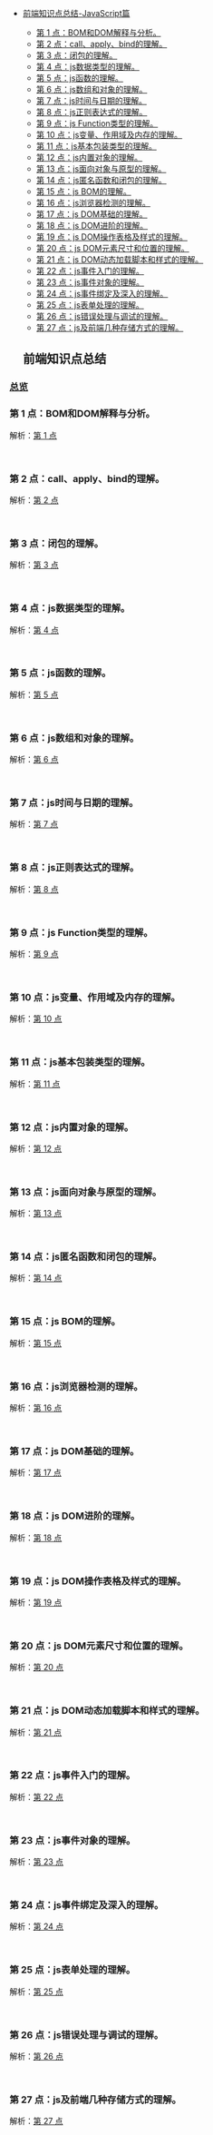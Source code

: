 - [前端知识点总结-JavaScript篇](#%E5%89%8D%E7%AB%AF%E7%9F%A5%E8%AF%86%E7%82%B9%E6%80%BB%E7%BB%93)
  - [第 1 点：BOM和DOM解释与分析。](#%E7%AC%AC-1-%E7%82%B9bom%E5%92%8Cdom%E8%A7%A3%E9%87%8A%E4%B8%8E%E5%88%86%E6%9E%90)
  - [第 2 点：call、apply、bind的理解。](#%E7%AC%AC-2-%E7%82%B9callapplybind%E7%9A%84%E7%90%86%E8%A7%A3)
  - [第 3 点：闭包的理解。](#%E7%AC%AC-3-%E7%82%B9%E9%97%AD%E5%8C%85%E7%9A%84%E7%90%86%E8%A7%A3)
  - [第 4 点：js数据类型的理解。](#%E7%AC%AC-4-%E7%82%B9js%E6%95%B0%E6%8D%AE%E7%B1%BB%E5%9E%8B%E7%9A%84%E7%90%86%E8%A7%A3)
  - [第 5 点：js函数的理解。](#%E7%AC%AC-5-%E7%82%B9js%E5%87%BD%E6%95%B0%E7%9A%84%E7%90%86%E8%A7%A3)
  - [第 6 点：js数组和对象的理解。](#%E7%AC%AC-6-%E7%82%B9js%E6%95%B0%E7%BB%84%E5%92%8C%E5%AF%B9%E8%B1%A1%E7%9A%84%E7%90%86%E8%A7%A3)
  - [第 7 点：js时间与日期的理解。](#%E7%AC%AC-7-%E7%82%B9js%E6%97%B6%E9%97%B4%E4%B8%8E%E6%97%A5%E6%9C%9F%E7%9A%84%E7%90%86%E8%A7%A3)
  - [第 8 点：js正则表达式的理解。](#%E7%AC%AC-8-%E7%82%B9js%E6%AD%A3%E5%88%99%E8%A1%A8%E8%BE%BE%E5%BC%8F%E7%9A%84%E7%90%86%E8%A7%A3)
  - [第 9 点：js Function类型的理解。](#%E7%AC%AC-9-%E7%82%B9js-function%E7%B1%BB%E5%9E%8B%E7%9A%84%E7%90%86%E8%A7%A3)
  - [第 10 点：js变量、作用域及内存的理解。](#%E7%AC%AC-10-%E7%82%B9js%E5%8F%98%E9%87%8F%E4%BD%9C%E7%94%A8%E5%9F%9F%E5%8F%8A%E5%86%85%E5%AD%98%E7%9A%84%E7%90%86%E8%A7%A3)
  - [第 11 点：js基本包装类型的理解。](#%E7%AC%AC-11-%E7%82%B9js%E5%9F%BA%E6%9C%AC%E5%8C%85%E8%A3%85%E7%B1%BB%E5%9E%8B%E7%9A%84%E7%90%86%E8%A7%A3)
  - [第 12 点：js内置对象的理解。](#%E7%AC%AC-12-%E7%82%B9js%E5%86%85%E7%BD%AE%E5%AF%B9%E8%B1%A1%E7%9A%84%E7%90%86%E8%A7%A3)
  - [第 13 点：js面向对象与原型的理解。](#%E7%AC%AC-13-%E7%82%B9js%E9%9D%A2%E5%90%91%E5%AF%B9%E8%B1%A1%E4%B8%8E%E5%8E%9F%E5%9E%8B%E7%9A%84%E7%90%86%E8%A7%A3)
  - [第 14 点：js匿名函数和闭包的理解。](#%E7%AC%AC-13-%E7%82%B9js%E9%9D%A2%E5%90%91%E5%AF%B9%E8%B1%A1%E4%B8%8E%E5%8E%9F%E5%9E%8B%E7%9A%84%E7%90%86%E8%A7%A3)
  - [第 15 点：js BOM的理解。](#%E7%AC%AC-15-%E7%82%B9js-bom%E7%9A%84%E7%90%86%E8%A7%A3)
  - [第 16 点：js浏览器检测的理解。](#%E7%AC%AC-16-%E7%82%B9js%E6%B5%8F%E8%A7%88%E5%99%A8%E6%A3%80%E6%B5%8B%E7%9A%84%E7%90%86%E8%A7%A3)
  - [第 17 点：js DOM基础的理解。](#%E7%AC%AC-17-%E7%82%B9js-dom%E5%9F%BA%E7%A1%80%E7%9A%84%E7%90%86%E8%A7%A3)
  - [第 18 点：js DOM进阶的理解。](#%E7%AC%AC-18-%E7%82%B9js-dom%E8%BF%9B%E9%98%B6%E7%9A%84%E7%90%86%E8%A7%A3)
  - [第 19 点：js DOM操作表格及样式的理解。](#%E7%AC%AC-19-%E7%82%B9js-dom%E6%93%8D%E4%BD%9C%E8%A1%A8%E6%A0%BC%E5%8F%8A%E6%A0%B7%E5%BC%8F%E7%9A%84%E7%90%86%E8%A7%A3)
  - [第 20 点：js DOM元素尺寸和位置的理解。](#%E7%AC%AC-20-%E7%82%B9js-dom%E5%85%83%E7%B4%A0%E5%B0%BA%E5%AF%B8%E5%92%8C%E4%BD%8D%E7%BD%AE%E7%9A%84%E7%90%86%E8%A7%A3)
  - [第 21 点：js DOM动态加载脚本和样式的理解。](#%E7%AC%AC-21-%E7%82%B9js-dom%E5%8A%A8%E6%80%81%E5%8A%A0%E8%BD%BD%E8%84%9A%E6%9C%AC%E5%92%8C%E6%A0%B7%E5%BC%8F%E7%9A%84%E7%90%86%E8%A7%A3)
  - [第 22 点：js事件入门的理解。](#%E7%AC%AC-22-%E7%82%B9js%E4%BA%8B%E4%BB%B6%E5%85%A5%E9%97%A8%E7%9A%84%E7%90%86%E8%A7%A3)
  - [第 23 点：js事件对象的理解。](#%E7%AC%AC-23-%E7%82%B9js%E4%BA%8B%E4%BB%B6%E5%AF%B9%E8%B1%A1%E7%9A%84%E7%90%86%E8%A7%A3)
  - [第 24 点：js事件绑定及深入的理解。](#%E7%AC%AC-24-%E7%82%B9js%E4%BA%8B%E4%BB%B6%E7%BB%91%E5%AE%9A%E5%8F%8A%E6%B7%B1%E5%85%A5%E7%9A%84%E7%90%86%E8%A7%A3)
  - [第 25 点：js表单处理的理解。](#%E7%AC%AC-25-%E7%82%B9js%E8%A1%A8%E5%8D%95%E5%A4%84%E7%90%86%E7%9A%84%E7%90%86%E8%A7%A3)
  - [第 26 点：js错误处理与调试的理解。](#%E7%AC%AC-26-%E7%82%B9js%E9%94%99%E8%AF%AF%E5%A4%84%E7%90%86%E4%B8%8E%E8%B0%83%E8%AF%95%E7%9A%84%E7%90%86%E8%A7%A3)
  - [第 27 点：js及前端几种存储方式的理解。](#%E7%AC%AC-27-%E7%82%B9js%E5%8F%8A%E5%89%8D%E7%AB%AF%E5%87%A0%E7%A7%8D%E5%AD%98%E5%82%A8%E6%96%B9%E5%BC%8F%E7%9A%84%E7%90%86%E8%A7%A3)



  ## 前端知识点总结

### [总览](https://github.com/lotosv2010/front-end-summary/issues?q=is%3Aopen+is%3Aissue+label%3Asummary+label%3AJavaScript)

### 第 1 点：BOM和DOM解释与分析。

解析：[第 1 点](https://github.com/lotosv2010/front-end-summary/issues/2)

<br/>

### 第 2 点：call、apply、bind的理解。

解析：[第 2 点](https://github.com/lotosv2010/front-end-summary/issues/4)

<br/>

### 第 3 点：闭包的理解。

解析：[第 3 点](https://github.com/lotosv2010/front-end-summary/issues/6)

<br/>

### 第 4 点：js数据类型的理解。

解析：[第 4 点](https://github.com/lotosv2010/front-end-summary/issues/8)

<br/>

### 第 5 点：js函数的理解。

解析：[第 5 点](https://github.com/lotosv2010/front-end-summary/issues/10)

<br/>

### 第 6 点：js数组和对象的理解。

解析：[第 6 点](https://github.com/lotosv2010/front-end-summary/issues/12)

<br/>

### 第 7 点：js时间与日期的理解。

解析：[第 7 点](https://github.com/lotosv2010/front-end-summary/issues/14)

<br/>

### 第 8 点：js正则表达式的理解。

解析：[第 8 点](https://github.com/lotosv2010/front-end-summary/issues/16)

<br/>

### 第 9 点：js Function类型的理解。

解析：[第 9 点](https://github.com/lotosv2010/front-end-summary/issues/18)

<br/>

### 第 10 点：js变量、作用域及内存的理解。

解析：[第 10 点](https://github.com/lotosv2010/front-end-summary/issues/20)

<br/>

### 第 11 点：js基本包装类型的理解。

解析：[第 11 点](https://github.com/lotosv2010/front-end-summary/issues/22)

<br/>

### 第 12 点：js内置对象的理解。

解析：[第 12 点](https://github.com/lotosv2010/front-end-summary/issues/24)

<br/>

### 第 13 点：js面向对象与原型的理解。

解析：[第 13 点](https://github.com/lotosv2010/front-end-summary/issues/26)

<br/>

### 第 14 点：js匿名函数和闭包的理解。

解析：[第 14 点](https://github.com/lotosv2010/front-end-summary/issues/28)

<br/>

### 第 15 点：js BOM的理解。

解析：[第 15 点](https://github.com/lotosv2010/front-end-summary/issues/30)

<br/>

### 第 16 点：js浏览器检测的理解。

解析：[第 16 点](https://github.com/lotosv2010/front-end-summary/issues/32)

<br/>

### 第 17 点：js DOM基础的理解。

解析：[第 17 点](https://github.com/lotosv2010/front-end-summary/issues/34)

<br/>

### 第 18 点：js DOM进阶的理解。

解析：[第 18 点](https://github.com/lotosv2010/front-end-summary/issues/36)

<br/>

### 第 19 点：js DOM操作表格及样式的理解。

解析：[第 19 点](https://github.com/lotosv2010/front-end-summary/issues/38)

<br/>

### 第 20 点：js DOM元素尺寸和位置的理解。

解析：[第 20 点](https://github.com/lotosv2010/front-end-summary/issues/40)

<br/>

### 第 21 点：js DOM动态加载脚本和样式的理解。

解析：[第 21 点](https://github.com/lotosv2010/front-end-summary/issues/42)

<br/>

### 第 22 点：js事件入门的理解。

解析：[第 22 点](https://github.com/lotosv2010/front-end-summary/issues/44)

<br/>

### 第 23 点：js事件对象的理解。

解析：[第 23 点](https://github.com/lotosv2010/front-end-summary/issues/46)

<br/>

### 第 24 点：js事件绑定及深入的理解。

解析：[第 24 点](https://github.com/lotosv2010/front-end-summary/issues/48)

<br/>

### 第 25 点：js表单处理的理解。

解析：[第 25 点](https://github.com/lotosv2010/front-end-summary/issues/50)

<br/>

### 第 26 点：js错误处理与调试的理解。

解析：[第 26 点](https://github.com/lotosv2010/front-end-summary/issues/52)

<br/>

### 第 27 点：js及前端几种存储方式的理解。

解析：[第 27 点](https://github.com/lotosv2010/front-end-summary/issues/52)

<br/>

